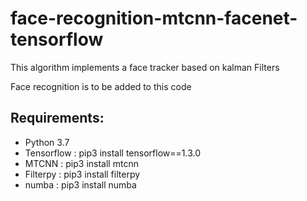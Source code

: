 # face-recognition-mtcnn-facenet-tensorflow

This algorithm implements a face tracker based on kalman Filters

Face recognition is to be added to this code

## Requirements:
 - Python 3.7
 - Tensorflow : pip3 install tensorflow==1.3.0
 - MTCNN : pip3 install mtcnn
 - Filterpy : pip3 install filterpy
 - numba : pip3 install numba
